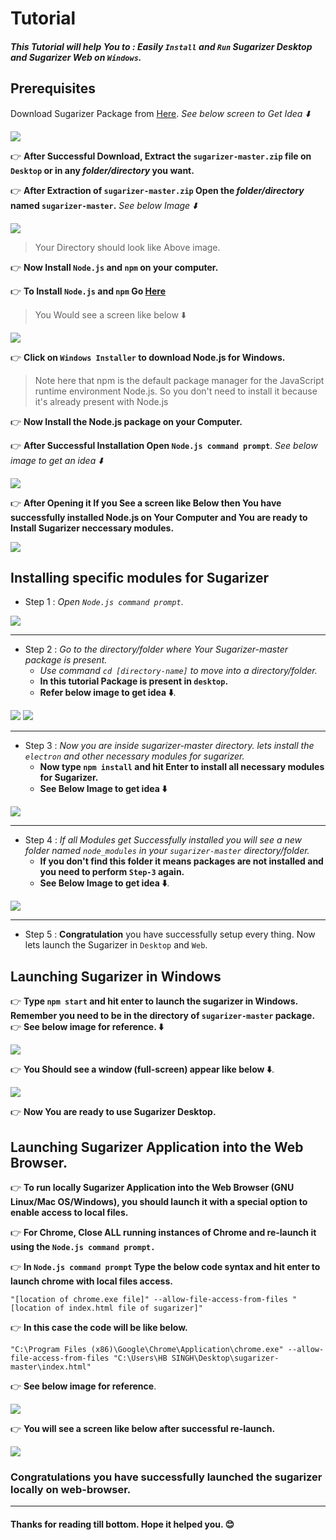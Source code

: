 # Tutorial
##### This Tutorial will help You to : Easily `Install` and `Run` *Sugarizer Desktop* and *Sugarizer Web* on `Windows`.

## Prerequisites
Download Sugarizer Package from [Here](https://github.com/llaske/sugarizer). *See below screen to Get Idea :arrow_down:*

<img src = "https://github.com/Mrhb787/sugarizer/blob/master/docs/tutorial/Windows%20Installation%20And%20Launching/dwnsugar.png">

:point_right: **After Successful Download, Extract the `sugarizer-master.zip` file on `Desktop` or in any *folder/directory* you want.**

:point_right: **After Extraction of `sugarizer-master.zip` Open the *folder/directory* named `sugarizer-master`.** *See below Image :arrow_down:*

<img src= "https://github.com/Mrhb787/sugarizer/blob/master/docs/tutorial/Windows%20Installation%20And%20Launching/sugarizer-master-dir.png">

> Your Directory should look like Above image.

:point_right: **Now Install `Node.js` and `npm` on your computer.**

:point_right: **To Install `Node.js` and `npm` Go [Here](https://nodejs.org/en/download/)**

> You Would see a screen like below :arrow_down:

<img src="https://github.com/Mrhb787/sugarizer/blob/master/docs/tutorial/Windows%20Installation%20And%20Launching/trv1.png">

:point_right: **Click on `Windows Installer` to download Node.js for Windows.**

> Note here that npm is the default package manager for the JavaScript runtime environment Node.js. So you don't need to install it because it's already present with Node.js

:point_right: **Now Install the Node.js package on your Computer.**

:point_right: **After Successful Installation Open `Node.js command prompt`**. *See below image to get an idea :arrow_down:*

<img src = "https://github.com/Mrhb787/sugarizer/blob/master/docs/tutorial/Windows%20Installation%20And%20Launching/trv2.jpg">

:point_right: **After Opening it If you See a screen like Below then You have successfully installed Node.js on Your Computer and You are ready to Install Sugarizer neccessary modules.**

<img src="https://github.com/Mrhb787/sugarizer/blob/master/docs/tutorial/Windows%20Installation%20And%20Launching/trv3.png">

## Installing specific modules for Sugarizer 
- Step 1 : *Open `Node.js command prompt`*.
<img src="https://github.com/Mrhb787/sugarizer/blob/master/docs/tutorial/Windows%20Installation%20And%20Launching/trv3.png">

<hr>

- Step 2 : *Go to the directory/folder where Your Sugarizer-master package is present.*
    - *Use command ` cd [directory-name] ` to move into a directory/folder.*
    - **In this tutorial Package is present in `desktop`.**
    - **Refer below image to get idea :arrow_down:**.
<img src = "https://github.com/Mrhb787/sugarizer/blob/master/docs/tutorial/Windows%20Installation%20And%20Launching/trv4.png">
<img src = "https://github.com/Mrhb787/sugarizer/blob/master/docs/tutorial/Windows%20Installation%20And%20Launching/trv5.png">

<hr>

- Step 3 : *Now you are inside sugarizer-master directory. lets install the `electron` and other necessary modules for sugarizer.*
  - **Now type `npm install` and hit Enter to install all necessary modules for Sugarizer.**
  - **See Below Image to get idea :arrow_down:**
<img src = "https://github.com/Mrhb787/sugarizer/blob/master/docs/tutorial/Windows%20Installation%20And%20Launching/trv6.png">

<hr>

- Step 4 : *If all Modules get Successfully installed you will see a new folder named `node_modules` in your `sugarizer-master` directory/folder.* 
  - **If you don't find this folder it means packages are not installed and you need to perform `Step-3` again.**
  - **See Below Image to get idea :arrow_down:**.
<img src = "https://github.com/Mrhb787/sugarizer/blob/master/docs/tutorial/Windows%20Installation%20And%20Launching/trv7.png" >

<hr>

- Step 5 : **Congratulation** you have successfully setup every thing. Now lets launch the Sugarizer in `Desktop` and `Web`.

## Launching Sugarizer in Windows

:point_right: **Type `npm start` and hit enter to launch the sugarizer in Windows. Remember you need to be in the directory of `sugarizer-master` package.**
:point_right: **See below image for reference. :arrow_down:**

<img src = "https://github.com/Mrhb787/sugarizer/blob/master/docs/tutorial/Windows%20Installation%20And%20Launching/trv8.png">

:point_right: **You Should see a window (full-screen) appear like below :arrow_down:**.

<img src = "https://github.com/Mrhb787/sugarizer/blob/master/docs/tutorial/Windows%20Installation%20And%20Launching/trv9.png" >

:point_right: **Now You are ready to use Sugarizer Desktop.**

## Launching Sugarizer Application into the Web Browser.

:point_right: **To run locally Sugarizer Application into the Web Browser (GNU Linux/Mac OS/Windows), you should launch it with a special option to enable access to local files.**

:point_right: **For Chrome, Close ALL running instances of Chrome and re-launch it using the `Node.js command prompt.`**

:point_right: **In `Node.js command prompt` Type the below code syntax and hit enter to launch chrome with local files access.**

```
"[location of chrome.exe file]" --allow-file-access-from-files "[location of index.html file of sugarizer]"
```
:point_right: **In this case the code will be like below.**

```
"C:\Program Files (x86)\Google\Chrome\Application\chrome.exe" --allow-file-access-from-files "C:\Users\HB SINGH\Desktop\sugarizer-master\index.html"
```
:point_right: **See below image for reference**.

<img src = "https://github.com/Mrhb787/sugarizer/blob/master/docs/tutorial/Windows%20Installation%20And%20Launching/trv11.png" >

:point_right: **You will see a screen like below after successful re-launch.**

<img src = "https://github.com/Mrhb787/sugarizer/blob/master/docs/tutorial/Windows%20Installation%20And%20Launching/trv10.png" >

### Congratulations you have successfully launched the sugarizer locally on web-browser.

<hr>

#### Thanks for reading till bottom. Hope it helped you. :blush:
